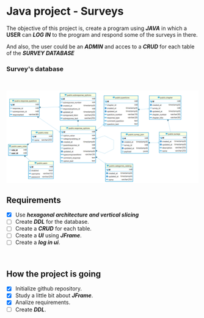 # Java project - Surveys

The objective of this project is, create a program using ***JAVA*** in which a **USER** can ***LOG IN*** to the program and respond some of the surveys in there. 

And also, the user could be an ***ADMIN*** and acces to a ***CRUD*** for each table of the ***SURVEY DATABASE***  

### Survey's database

<br>

![Relative](\src\main\resources\dbDiagram.png)


## Requirements

* [x] Use ***hexagonal architecture and vertical slicing*** 
* [ ] Create ***DDL*** for the database.
* [ ] Create a ***CRUD*** for each table.
* [ ] Create a ***UI*** using ***JFrame***.
* [ ] Create a ***log in ui***.

<br>

## How the project is going

* [x] Initialize github repository.
* [x] Study a little bit about ***JFrame***.
* [x] Analize requirements.
* [ ] Create ***DDL***. 